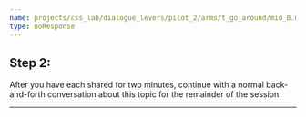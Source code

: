 ```yaml
---
name: projects/css_lab/dialogue_levers/pilot_2/arms/t_go_around/mid_B.md
type: noResponse
---
```


## Step 2:

After you have each shared for two minutes, continue with a normal back-and-forth conversation about this topic for the remainder of the session.

---
